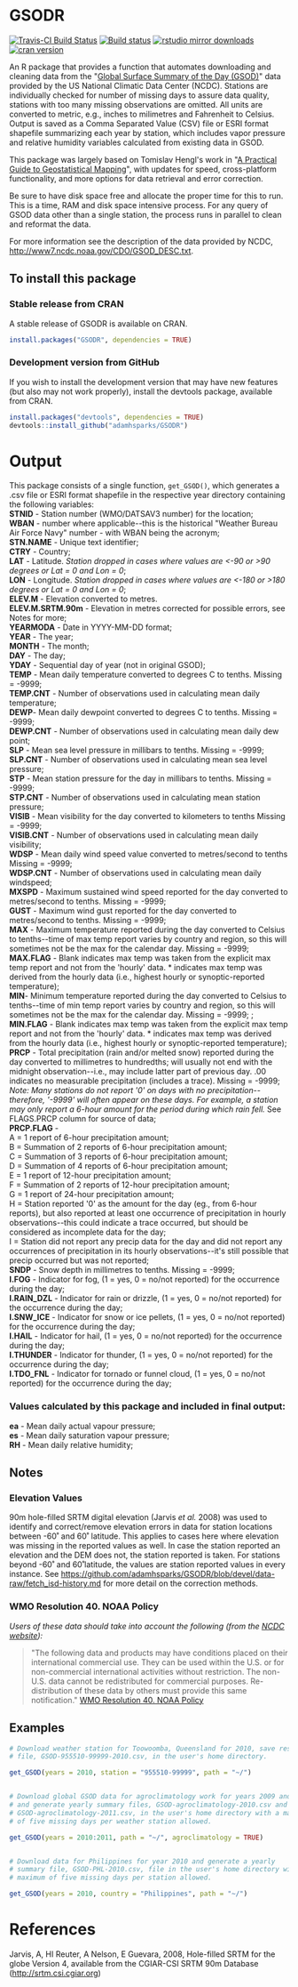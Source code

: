 GSODR
================

[![Travis-CI Build
Status](https://travis-ci.org/adamhsparks/GSODR.svg?branch=master)](https://travis-ci.org/adamhsparks/GSODR)
[![Build
status](https://ci.appveyor.com/api/projects/status/8daqtllo2sg6me07/branch/master?svg=true)](https://ci.appveyor.com/project/adamhsparks/GSODR/branch/master?svg=true)
[![rstudio mirror
downloads](http://cranlogs.r-pkg.org/badges/GSODR?color=brightgreen)](https://github.com/metacran/cranlogs.app)
[![cran
version](http://www.r-pkg.org/badges/version/GSODR)](https://cran.r-project.org/package=GSODR)

An R package that provides a function that automates downloading and
cleaning data from the "[Global Surface Summary of the Day
(GSOD)](https://data.noaa.gov/dataset/global-surface-summary-of-the-day-gsod)"
data provided by the US National Climatic Data Center (NCDC). Stations
are individually checked for number of missing days to assure data
quality, stations with too many missing observations are omitted. All
units are converted to metric, e.g., inches to milimetres and Fahrenheit to
Celsius. Output is saved as a Comma Separated Value (CSV) file or ESRI
format shapefile summarizing each year by station, which includes vapor
pressure and relative humidity variables calculated from existing data
in GSOD.

This package was largely based on Tomislav Hengl's work in "[A Practical
Guide to Geostatistical
Mapping](http://spatial-analyst.net/book/getGSOD.R)", with updates for
speed, cross-platform functionality, and more options for data
retrieval and error correction.

Be sure to have disk space free and allocate the proper time for this to
run. This is a time, RAM and disk space intensive process. For any query
of GSOD data other than a single station, the process runs in parallel
to clean and reformat the data.

For more information see the description of the data provided by NCDC,
<http://www7.ncdc.noaa.gov/CDO/GSOD_DESC.txt>.

To install this package
-----------------------

### Stable release from CRAN

A stable release of GSODR is available on CRAN.

``` r
install.packages("GSODR", dependencies = TRUE)
```

### Development version from GitHub

If you wish to install the development version that may have new
features (but also may not work properly), install the devtools package,
available from CRAN.

``` r
install.packages("devtools", dependencies = TRUE)
devtools::install_github("adamhsparks/GSODR")
```

Output
======

This package consists of a single function, `get_GSOD()`, which generates
a .csv file or ESRI format shapefile in the respective year directory
containing the following variables:  
**STNID** - Station number (WMO/DATSAV3 number) for the location;  
**WBAN** - number where applicable--this is the historical "Weather
Bureau Air Force Navy" number - with WBAN being the acronym;  
**STN.NAME** - Unique text identifier;  
**CTRY** - Country;  
**LAT** - Latitude. *Station dropped in cases where values are &lt;-90
or &gt;90 degrees or Lat = 0 and Lon = 0*;  
**LON** - Longitude. *Station dropped in cases where values are &lt;-180
or &gt;180 degrees or Lat = 0 and Lon = 0*;  
**ELEV.M** - Elevation converted to metres.  
**ELEV.M.SRTM.90m** - Elevation in metres corrected for possible errors,
see Notes for more;  
**YEARMODA** - Date in YYYY-MM-DD format;  
**YEAR** - The year;  
**MONTH** - The month;  
**DAY** - The day;  
**YDAY** - Sequential day of year (not in original GSOD);  
**TEMP** - Mean daily temperature converted to degrees C to tenths.
Missing = -9999;  
**TEMP.CNT** - Number of observations used in calculating mean daily
temperature;  
**DEWP**- Mean daily dewpoint converted to degrees C to tenths. Missing
= -9999;  
**DEWP.CNT** - Number of observations used in calculating mean daily dew
point;  
**SLP** - Mean sea level pressure in millibars to tenths. Missing =
-9999;  
**SLP.CNT** - Number of observations used in calculating mean sea level
pressure;  
**STP** - Mean station pressure for the day in millibars to tenths.
Missing = -9999;  
**STP.CNT** - Number of observations used in calculating mean station
pressure;  
**VISIB** - Mean visibility for the day converted to kilometers to
tenths Missing = -9999;  
**VISIB.CNT** - Number of observations used in calculating mean daily
visibility;  
**WDSP** - Mean daily wind speed value converted to metres/second to
tenths Missing = -9999;  
**WDSP.CNT** - Number of observations used in calculating mean daily
windspeed;  
**MXSPD** - Maximum sustained wind speed reported for the day converted
to metres/second to tenths. Missing = -9999;  
**GUST** - Maximum wind gust reported for the day converted to
metres/second to tenths. Missing = -9999;  
**MAX** - Maximum temperature reported during the day converted to
Celsius to tenths--time of max temp report varies by country and region,
so this will sometimes not be the max for the calendar day. Missing =
-9999;  
**MAX.FLAG** - Blank indicates max temp was taken from the explicit max
temp report and not from the 'hourly' data. \* indicates max temp was
derived from the hourly data (i.e., highest hourly or synoptic-reported
temperature);  
**MIN**- Minimum temperature reported during the day converted to
Celsius to tenths--time of min temp report varies by country and region,
so this will sometimes not be the max for the calendar day. Missing =
-9999; ;  
**MIN.FLAG** - Blank indicates max temp was taken from the explicit max
temp report and not from the 'hourly' data. \* indicates max temp was
derived from the hourly data (i.e., highest hourly or synoptic-reported
temperature);  
**PRCP** - Total precipitation (rain and/or melted snow) reported during
the day converted to millimetres to hundredths; will usually not end
with the midnight observation--i.e., may include latter part of previous
day. .00 indicates no measurable precipitation (includes a trace).
Missing = -9999; *Note: Many stations do not report '0' on days with no
precipitation-- therefore, '-9999' will often appear on these days. For
example, a station may only report a 6-hour amount for the period during
which rain fell.* See FLAGS.PRCP column for source of data;  
**PRCP.FLAG** -  
A = 1 report of 6-hour precipitation amount;  
B = Summation of 2 reports of 6-hour precipitation amount;  
C = Summation of 3 reports of 6-hour precipitation amount;  
D = Summation of 4 reports of 6-hour precipitation amount;  
E = 1 report of 12-hour precipitation amount;  
F = Summation of 2 reports of 12-hour precipitation amount;  
G = 1 report of 24-hour precipitation amount;  
H = Station reported '0' as the amount for the day (eg., from 6-hour
reports), but also reported at least one occurrence of precipitation in
hourly observations--this could indicate a trace occurred, but should be
considered as incomplete data for the day;  
I = Station did not report any precip data for the day and did not
report any occurrences of precipitation in its hourly observations--it's
still possible that precip occurred but was not reported;  
**SNDP** - Snow depth in millimetres to tenths. Missing = -9999;  
**I.FOG** - Indicator for fog, (1 = yes, 0 = no/not reported) for the
occurrence during the day;  
**I.RAIN\_DZL** - Indicator for rain or drizzle, (1 = yes, 0 = no/not
reported) for the occurrence during the day;  
**I.SNW\_ICE** - Indicator for snow or ice pellets, (1 = yes, 0 = no/not
reported) for the occurrence during the day;  
**I.HAIL** - Indicator for hail, (1 = yes, 0 = no/not reported) for the
occurrence during the day;  
**I.THUNDER** - Indicator for thunder, (1 = yes, 0 = no/not reported)
for the occurrence during the day;  
**I.TDO\_FNL** - Indicator for tornado or funnel cloud, (1 = yes, 0 =
no/not reported) for the occurrence during the day;

### Values calculated by this package and included in final output:

**ea** - Mean daily actual vapour pressure;  
**es** - Mean daily saturation vapour pressure;  
**RH** - Mean daily relative humidity;

Notes
-----

### Elevation Values

90m hole-filled SRTM digital elevation (Jarvis *et al.* 2008) was used
to identify and correct/remove elevation errors in data for station
locations between -60˚ and 60˚ latitude. This applies to cases here
where elevation was missing in the reported values as well. In case the
station reported an elevation and the DEM does not, the station reported
is taken. For stations beyond -60˚ and 60˚latitude, the values are
station reported values in every instance. See
<https://github.com/adamhsparks/GSODR/blob/devel/data-raw/fetch_isd-history.md>
for more detail on the correction methods.

### WMO Resolution 40. NOAA Policy

*Users of these data should take into account the following (from the
[NCDC
website](http://www7.ncdc.noaa.gov/CDO/cdoselect.cmd?datasetabbv=GSOD&countryabbv=&georegionabbv=)):*

> "The following data and products may have conditions placed on their
> international commercial use. They can be used within the U.S. or for
> non-commercial international activities without restriction. The
> non-U.S. data cannot be redistributed for commercial purposes.
> Re-distribution of these data by others must provide this same
> notification." [WMO Resolution 40. NOAA
> Policy](http://www.wmo.int/pages/about/Resolution40.html)

Examples
--------
``` r
# Download weather station for Toowoomba, Queensland for 2010, save resulting
# file, GSOD-955510-99999-2010.csv, in the user's home directory.

get_GSOD(years = 2010, station = "955510-99999", path = "~/")


# Download global GSOD data for agroclimatology work for years 2009 and 2010
# and generate yearly summary files, GSOD-agroclimatology-2010.csv and
# GSOD-agroclimatology-2011.csv, in the user's home directory with a maximum
# of five missing days per weather station allowed.

get_GSOD(years = 2010:2011, path = "~/", agroclimatology = TRUE)


# Download data for Philippines for year 2010 and generate a yearly
# summary file, GSOD-PHL-2010.csv, file in the user's home directory with a
# maximum of five missing days per station allowed.

get_GSOD(years = 2010, country = "Philippines", path = "~/")
```

References
==========

Jarvis, A, HI Reuter, A Nelson, E Guevara, 2008, Hole-filled SRTM for
the globe Version 4, available from the CGIAR-CSI SRTM 90m Database
(<http://srtm.csi.cgiar.org>)
